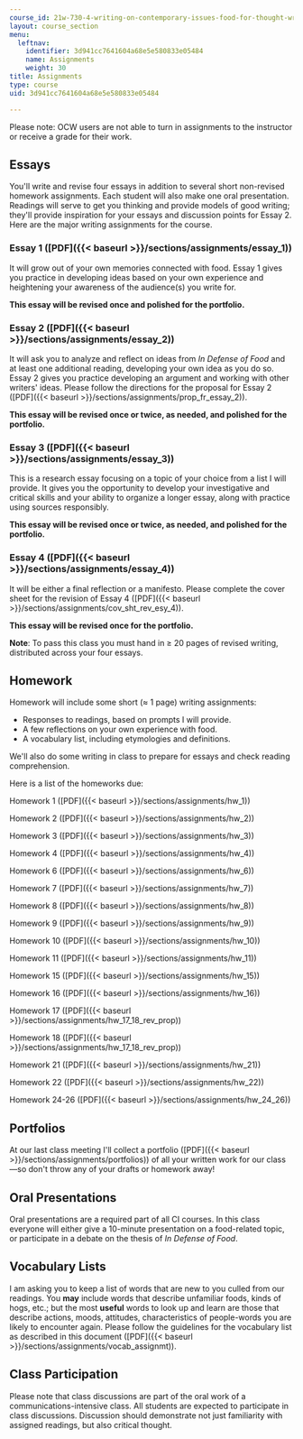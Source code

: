 ```yaml
---
course_id: 21w-730-4-writing-on-contemporary-issues-food-for-thought-writing-and-reading-about-the-cultures-of-food-fall-2008
layout: course_section
menu:
  leftnav:
    identifier: 3d941cc7641604a68e5e580833e05484
    name: Assignments
    weight: 30
title: Assignments
type: course
uid: 3d941cc7641604a68e5e580833e05484

---
```


Please note: OCW users are not able to turn in assignments to the instructor or receive a grade for their work.

Essays
------

You'll write and revise four essays in addition to several short non-revised homework assignments. Each student will also make one oral presentation. Readings will serve to get you thinking and provide models of good writing; they'll provide inspiration for your essays and discussion points for Essay 2. Here are the major writing assignments for the course.

### Essay 1 ([PDF]({{< baseurl >}}/sections/assignments/essay_1))

It will grow out of your own memories connected with food. Essay 1 gives you practice in developing ideas based on your own experience and heightening your awareness of the audience(s) you write for.

**This essay will be revised once and polished for the portfolio.**

### Essay 2 ([PDF]({{< baseurl >}}/sections/assignments/essay_2))

It will ask you to analyze and reflect on ideas from _In_ _Defense of Food_ and at least one additional reading, developing your own idea as you do so. Essay 2 gives you practice developing an argument and working with other writers' ideas. Please follow the directions for the proposal for Essay 2 ([PDF]({{< baseurl >}}/sections/assignments/prop_fr_essay_2)).

**This essay will be revised once or twice, as needed, and polished for the portfolio.**

### Essay 3 ([PDF]({{< baseurl >}}/sections/assignments/essay_3))

This is a research essay focusing on a topic of your choice from a list I will provide. It gives you the opportunity to develop your investigative and critical skills and your ability to organize a longer essay, along with practice using sources responsibly.

**This essay will be revised once or twice, as needed, and polished for the portfolio.**

### Essay 4 ([PDF]({{< baseurl >}}/sections/assignments/essay_4))

It will be either a final reflection or a manifesto. Please complete the cover sheet for the revision of Essay 4 ([PDF]({{< baseurl >}}/sections/assignments/cov_sht_rev_esy_4)).

**This essay will be revised once for the portfolio.**

**Note**: To pass this class you must hand in ≥ 20 pages of revised writing, distributed across your four essays.

Homework
--------

Homework will include some short (≈ 1 page) writing assignments:

*   Responses to readings, based on prompts I will provide.
*   A few reflections on your own experience with food.
*   A vocabulary list, including etymologies and definitions.

We'll also do some writing in class to prepare for essays and check reading comprehension.

Here is a list of the homeworks due:

Homework 1 ([PDF]({{< baseurl >}}/sections/assignments/hw_1))

Homework 2 ([PDF]({{< baseurl >}}/sections/assignments/hw_2))

Homework 3 ([PDF]({{< baseurl >}}/sections/assignments/hw_3))

Homework 4 ([PDF]({{< baseurl >}}/sections/assignments/hw_4))

Homework 6 ([PDF]({{< baseurl >}}/sections/assignments/hw_6))

Homework 7 ([PDF]({{< baseurl >}}/sections/assignments/hw_7))

Homework 8 ([PDF]({{< baseurl >}}/sections/assignments/hw_8))

Homework 9 ([PDF]({{< baseurl >}}/sections/assignments/hw_9))

Homework 10 ([PDF]({{< baseurl >}}/sections/assignments/hw_10))

Homework 11 ([PDF]({{< baseurl >}}/sections/assignments/hw_11))

Homework 15 ([PDF]({{< baseurl >}}/sections/assignments/hw_15))

Homework 16 ([PDF]({{< baseurl >}}/sections/assignments/hw_16))

Homework 17 ([PDF]({{< baseurl >}}/sections/assignments/hw_17_18_rev_prop))

Homework 18 ([PDF]({{< baseurl >}}/sections/assignments/hw_17_18_rev_prop))

Homework 21 ([PDF]({{< baseurl >}}/sections/assignments/hw_21))

Homework 22 ([PDF]({{< baseurl >}}/sections/assignments/hw_22))

Homework 24-26 ([PDF]({{< baseurl >}}/sections/assignments/hw_24_26))

Portfolios
----------

At our last class meeting I'll collect a portfolio ([PDF]({{< baseurl >}}/sections/assignments/portfolios)) of all your written work for our class—so don't throw any of your drafts or homework away!

Oral Presentations
------------------

Oral presentations are a required part of all CI courses. In this class everyone will either give a 10-minute presentation on a food-related topic, or participate in a debate on the thesis of _In Defense of Food_.

Vocabulary Lists
----------------

I am asking you to keep a list of words that are new to you culled from our readings. You **may** include words that describe unfamiliar foods, kinds of hogs, etc.; but the most **useful** words to look up and learn are those that describe actions, moods, attitudes, characteristics of people-words you are likely to encounter again. Please follow the guidelines for the vocabulary list as described in this document ([PDF]({{< baseurl >}}/sections/assignments/vocab_assignmt)).

Class Participation
-------------------

Please note that class discussions are part of the oral work of a communications-intensive class. All students are expected to participate in class discussions. Discussion should demonstrate not just familiarity with assigned readings, but also critical thought.